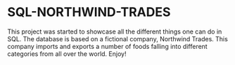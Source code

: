 # SQL-NORTHWIND-TRADES

This project was started to showcase all the different things one can do in SQL. The database is based on a fictional company, Northwind Trades. This company imports and exports a number of foods falling into different categories from all over the world. Enjoy!
